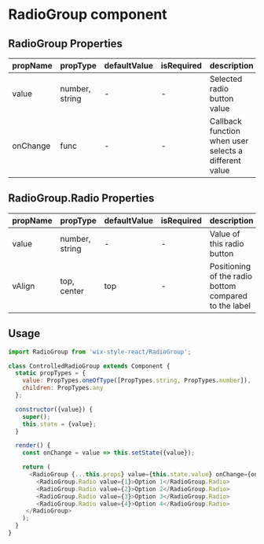 # RadioGroup component

## RadioGroup Properties

| propName | propType | defaultValue | isRequired | description |
|----------|----------|--------------|------------|-------------|
| value | number, string | - | - | Selected radio button value |
| onChange | func | - | - | Callback function when user selects a different value |

## RadioGroup.Radio Properties

| propName | propType | defaultValue | isRequired | description |
|----------|----------|--------------|------------|-------------|
| value | number, string | - | - | Value of this radio button |
| vAlign | top, center | top | - | Positioning of the radio bottom compared to the label |

## Usage

```js
import RadioGroup from 'wix-style-react/RadioGroup';

class ControlledRadioGroup extends Component {
  static propTypes = {
    value: PropTypes.oneOfType([PropTypes.string, PropTypes.number]),
    children: PropTypes.any
  };

  constructor({value}) {
    super();
    this.state = {value};
  }

  render() {
    const onChange = value => this.setState({value});

    return (
      <RadioGroup {...this.props} value={this.state.value} onChange={onChange}>
        <RadioGroup.Radio value={1}>Option 1</RadioGroup.Radio>
        <RadioGroup.Radio value={2}>Option 2</RadioGroup.Radio>
        <RadioGroup.Radio value={3}>Option 3</RadioGroup.Radio>
        <RadioGroup.Radio value={4}>Option 4</RadioGroup.Radio>
     </RadioGroup>
    );
  }
}
